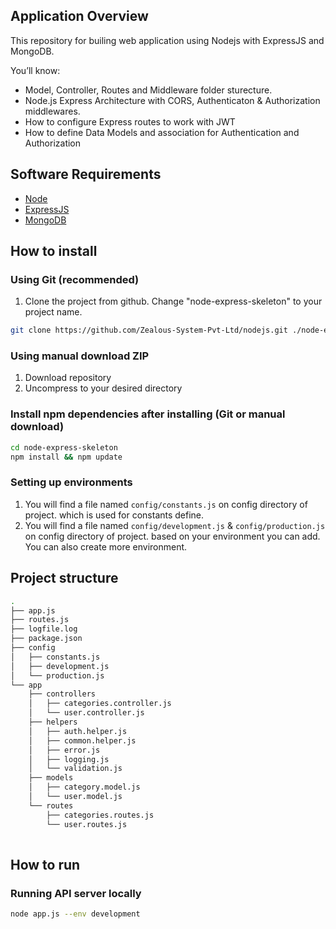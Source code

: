 ## Application Overview

This repository for builing web application using Nodejs with ExpressJS and MongoDB.

You’ll know:
   - Model, Controller, Routes and Middleware folder sturecture. 
   - Node.js Express Architecture with CORS, Authenticaton & Authorization middlewares.
   - How to configure Express routes to work with JWT
   - How to define Data Models and association for Authentication and Authorization
   
## Software Requirements

- [Node](https://nodejs.org/en/download/)
- [ExpressJS](https://www.npmjs.com/package/express)
- [MongoDB](https://www.mongodb.com/)

## How to install

### Using Git (recommended)

1.  Clone the project from github. Change "node-express-skeleton" to your project name.

```bash
git clone https://github.com/Zealous-System-Pvt-Ltd/nodejs.git ./node-express-skeleton
```

### Using manual download ZIP

1.  Download repository
2.  Uncompress to your desired directory

### Install npm dependencies after installing (Git or manual download)

```bash
cd node-express-skeleton
npm install && npm update
```

### Setting up environments

1.  You will find a file named `config/constants.js` on config directory of project. which is used for constants define.
2.  You will find a file named `config/development.js` & `config/production.js` on config directory of project. based on your environment you can add. You can also create more environment.

## Project  structure
```sh
.
├── app.js
├── routes.js
├── logfile.log
├── package.json
├── config
│   ├── constants.js
│   ├── development.js
│   └── production.js
└── app
    ├── controllers
    │   ├── categories.controller.js
    │   └── user.controller.js
    ├── helpers
    │   ├── auth.helper.js
    │   ├── common.helper.js
    │   ├── error.js
    │   ├── logging.js
    │   └── validation.js
    ├── models
    │   ├── category.model.js
    │   └── user.model.js
    └── routes
        ├── categories.routes.js
        └── user.routes.js
    
```
## How to run

### Running  API server locally

```bash
node app.js --env development
```